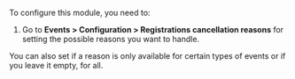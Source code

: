 To configure this module, you need to:

1.  Go to **Events \> Configuration \> Registrations cancellation
    reasons** for setting the possible reasons you want to handle.

You can also set if a reason is only available for certain types of
events or if you leave it empty, for all.
